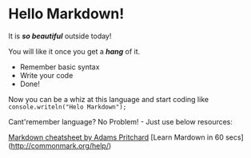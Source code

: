 # Hello Markdown!

It is ***so beautiful*** outside today!

You will like it once you get a ***hang*** of it.

* Remember basic syntax
* Write your code
* Done!

Now you can be a whiz at this language and start coding like `console.writeln("Helo Markdown");`

Cant'remember language? No Problem! - Just use below resources:

[Markdown cheatsheet by Adams Pritchard](http://www.microsoft.com)
[Learn Mardown in 60 secs] (http://commonmark.org/help/)



